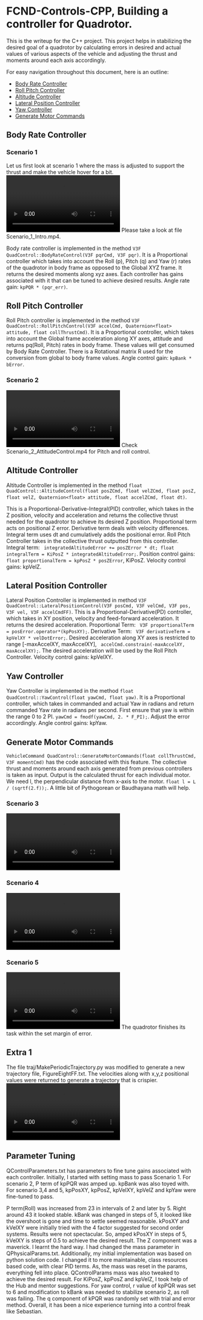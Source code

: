 # FCND-Controls-CPP, Building a controller for Quadrotor. #

This is the writeup for the C++ project. This project helps in stabilizing the desired goal of a quadrotor by calculating errors in desired and actual values of various aspects of the vehicle and adjusting the thrust and moments around each axis accordingly.


For easy navigation throughout this document, here is an outline:

 - [Body Rate Controller](#body-rate-controller)
 - [Roll Pitch Controller](#pitch-roll-controller)
 - [Altitude Controller](#altitude-controller)
 - [Lateral Position Controller](#lateral-position-controller)
 - [Yaw Controller](#yaw-controller)
 - [Generate Motor Commands](#generate-motor-commands)


## Body Rate Controller ##
### Scenario 1 ##
Let us first look at scenario 1 where the mass is adjusted to support the thrust and make the vehicle hover for a bit.
![Scenario 1 Intro](Scenario_1_Intro.mp4) 
Please take a look at file Scenario_1_Intro.mp4.

Body rate controller is implemented in the method `V3F QuadControl::BodyRateControl(V3F pqrCmd, V3F pqr)`.
It is a Proportional controller which takes into account the Roll (p), Pitch (q) and Yaw (r) rates of the quadrotor in body frame as opposed to the Global XYZ frame.
It returns the desired moments along xyz axes. Each controller has gains associated with it that can be tuned to achieve desired results.
Angle rate gain: `kpPQR * (pqr_err)`.
## Roll Pitch Controller ##
Roll Pitch controller is implemented in the method `V3F QuadControl::RollPitchControl(V3F accelCmd, Quaternion<float> attitude, float collThrustCmd)`.
It is a Proportional controller, which takes into account the Global frame acceleration along XY axes, attitude and returns pq(Roll, Pitch) rates in body frame. 
These values will get consumed by Body Rate Controller. There is a Rotational matrix R used for the conversion from global to body frame values.
Angle control gain: `kpBank * bError`.
### Scenario 2 ###
![Scenario 2 Attitude Control](Scenario_2_AttitudeControl.mp4)
Check Scenario_2_AttitudeControl.mp4 for Pitch and roll control.

## Altitude Controller ##
Altitude Controller is implemented in the method `float QuadControl::AltitudeControl(float posZCmd, float velZCmd, float posZ, float velZ, Quaternion<float> attitude, float accelZCmd, float dt)`.

This is a Proportional-Derivative-Integral(PID) controller, which takes in the Z position, velocity and acceleration and returns the collective thrust needed
for the quadrotor to achieve its desired Z position. Proportional term acts on positional Z error.
Derivative term deals with velocity differences. Integral term uses dt and cumulatively adds the positional error.
Roll Pitch Controller takes in the collective thrust outputted from this controller.
Integral term: ` integratedAltitudeError += posZError * dt;
  float integralTerm = KiPosZ * integratedAltitudeError;`.
Position control gains: `float proportionalTerm = kpPosZ * posZError`, KiPosZ.
Velocity control gains: kpVelZ.

## Lateral Position Controller ##
Lateral Position Controller is implemented in method `V3F QuadControl::LateralPositionControl(V3F posCmd, V3F velCmd, V3F pos, V3F vel, V3F accelCmdFF)`.
This is a Proportional-Derivative(PD) controller, which takes in XY position, velocity and feed-forward acceleration. It returns the desired acceleration.
Proportional Term: ` V3F proportionalTerm = posError.operator*(kpPosXY);`.
Derivative Term: ` V3F derivativeTerm = kpVelXY * velDotError;`.
Desired acceleration along XY axes is restricted to range [-maxAccelXY, maxAccelXY], `  accelCmd.constrain(-maxAccelXY, maxAccelXY); `.
The desired acceleration will be used by the Roll Pitch Controller.
Velocity control gains: kpVelXY.

## Yaw Controller ##
Yaw Controller is implemented in the method `float QuadControl::YawControl(float yawCmd, float yaw)`.
It is a Proportional controller, which takes in commanded and actual Yaw in radians and return commanded Yaw rate in radians per second.
First ensure that yaw is within the range 0 to 2 PI.
`yawCmd = fmodf(yawCmd, 2. * F_PI);`. 
Adjust the error accordingly.
Angle control gains: kpYaw.

## Generate Motor Commands ##
`VehicleCommand QuadControl::GenerateMotorCommands(float collThrustCmd, V3F momentCmd)` has the code associated with this feature.
The collective thrust and moments around each axis generated from previous controllers is taken as input.
Output is the calculated thrust for each individual motor.
We need l, the perpendicular distance from x-axis to the motor.
`float l = L / (sqrtf(2.f));`. A little bit of Pythogorean or Baudhayana math will help.


### Scenario 3 ###
![Scenario 3 Position Control](Scenario_3_PositionControl.mp4)
### Scenario 4 ###
![Scenario 4 Non Idealities](Scenario_4_Nonidealities.mp4)
### Scenario 5 ###
![Scenario 5 Trajectory Follow](Scenario_5_TrajectoryFollow.mp4)
The quadrotor finishes its task within the set margin of error.

## Extra 1 ##
The file traj/MakePeriodicTrajectory.py was modified to generate a new trajectory file,
FigureEightFF.txt. The velocities along with x,y,z positional values were returned to generate a trajectory that is crispier.  
![Scenario 5 Trajectory Follow Extra 1](Scenario_5_TrajectoryFollowExtra1.mp4)

## Parameter Tuning ##
QControlParameters.txt has parameters to fine tune gains associated with each controller.
Initially, I started with setting mass to pass Scenario 1.
For scenario 2, P term of kpPQR was amped up. kpBank was also toyed with.
For scenario 3,4 and 5, kpPosXY, kpPosZ, kpVelXY, kpVelZ and kpYaw were fine-tuned to pass.

P term(Roll) was increased from 23 in intervals of 2 and later by 5. Right around 43 it looked stable.
kBank was changed in steps of 5, it looked like the overshoot is gone and time to settle seemed reasonable.
kPosXY and kVelXY were initially tried with the 4 factor suggested for second order systems. Results were not spectacular.
So, amped kPosXY in steps of 5, kVelXY is steps of 0.5 to achieve the desired result.
The Z component was a maverick. I learnt the hard way. I had changed the mass parameter in
QPhysicalParams.txt. Additionally, my initial implementation was based on python solution code.
I changed it to more maintainable, class resources based code, with clear PID terms.
As, the mass was reset in the params, everything fell into place.
QControlParams mass was also tweaked to achieve the desired result.
For KiPosZ, kpPosZ and kpVelZ, I took help of the Hub and mentor suggestions.
For yaw control, r value of kpPQR was set to 6 and modification to kBank was needed to stabilize scenario 2, as roll was failing.
The q component of kPQR was randomly set with trial and error method.
Overall, it has been a nice experience turning into a control freak like Sebastian. 




